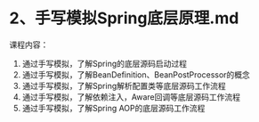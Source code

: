 # 2、手写模拟Spring底层原理.md
课程内容：

1. 通过手写模拟，了解Spring的底层源码启动过程
2. 通过手写模拟，了解BeanDefinition、BeanPostProcessor的概念
3. 通过手写模拟，了解Spring解析配置类等底层源码工作流程
4. 通过手写模拟，了解依赖注入，Aware回调等底层源码工作流程
5. 通过手写模拟，了解Spring AOP的底层源码工作流程
